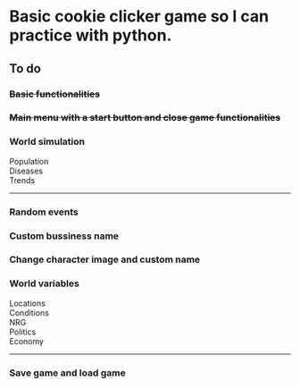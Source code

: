 # Basic cookie clicker game so I can practice with python.

## To do

### ~~Basic functionalities~~
### ~~Main menu with a start button and close game functionalities~~
### World simulation

Population  
Diseases  
Trends  

---

### Random events
### Custom bussiness name
### Change character image and custom name
### World variables

Locations  
Conditions  
NRG  
Politics  
Economy  

---

### Save game and load game
